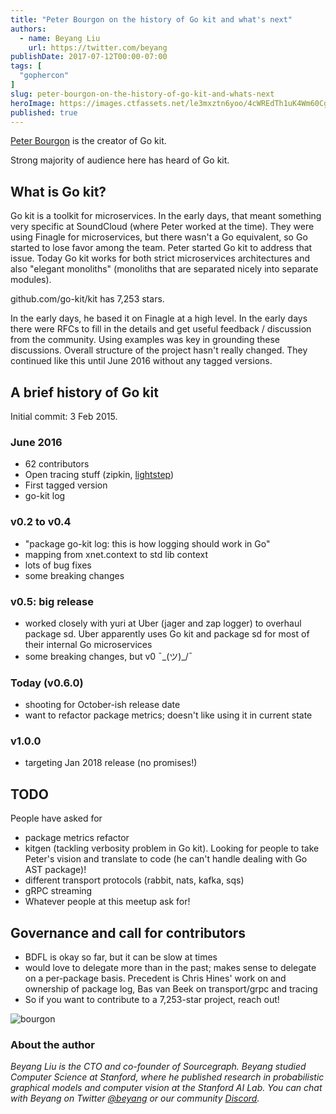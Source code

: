```yaml
---
title: "Peter Bourgon on the history of Go kit and what's next"
authors:
  - name: Beyang Liu
    url: https://twitter.com/beyang
publishDate: 2017-07-12T00:00-07:00
tags: [
  "gophercon"
]
slug: peter-bourgon-on-the-history-of-go-kit-and-whats-next
heroImage: https://images.ctfassets.net/le3mxztn6yoo/4cWREdTh1uK4Wm60CgCYUQ/6f763d940fb0192f25b7a3d22b3a02e2/bourgon.jpg
published: true
---
```


[Peter Bourgon](https://twitter.com/peterbourgon) is the creator of Go kit.

Strong majority of audience here has heard of Go kit.

## What is Go kit?

Go kit is a toolkit for microservices. In the early days, that meant something very specific at SoundCloud (where Peter worked at the time). They were using Finagle for microservices, but there wasn't a Go equivalent, so Go started to lose favor among the team. Peter started Go kit to address that issue. Today Go kit works for both strict microservices architectures and also "elegant monoliths" (monoliths that are separated nicely into separate modules).

github.com/go-kit/kit has 7,253 stars.

In the early days, he based it on Finagle at a high level. In the early days there were RFCs to fill in the details and get useful feedback / discussion from the community. Using examples was key in grounding these discussions. Overall structure of the project hasn't really changed. They continued like this until June 2016 without any tagged versions.



## A brief history of Go kit

Initial commit: 3 Feb 2015.

### June 2016

- 62 contributors
- Open tracing stuff (zipkin, [lightstep](https://github.com/lightstep))
- First tagged version
- go-kit log

### v0.2 to v0.4

- "package go-kit log: this is how logging should work in Go"
- mapping from xnet.context to std lib context
- lots of bug fixes
- some breaking changes

### v0.5: big release

- worked closely with yuri at Uber (jager and zap logger) to overhaul package sd. Uber apparently uses Go kit and package sd for most of their internal Go microservices
- some breaking changes, but v0 ¯\_(ツ)_/¯

### Today (v0.6.0)

- shooting for October-ish release date
- want to refactor package metrics; doesn't like using it in current state

### v1.0.0

- targeting Jan 2018 release (no promises!)

## TODO

People have asked for

- package metrics refactor
- kitgen (tackling verbosity problem in Go kit). Looking for people to take Peter's vision and translate to code (he can't handle dealing with Go AST package)!
- different transport protocols (rabbit, nats, kafka, sqs)
- gRPC streaming
- Whatever people at this meetup ask for!

## Governance and call for contributors

- BDFL is okay so far, but it can be slow at times
- would love to delegate more than in the past; makes sense to delegate on a per-package basis. Precedent is Chris Hines' work on and ownership of package log, Bas van Beek on transport/grpc and tracing
- So if you want to contribute to a 7,253-star project, reach out!

![bourgon](//images.contentful.com/le3mxztn6yoo/4cWREdTh1uK4Wm60CgCYUQ/6f763d940fb0192f25b7a3d22b3a02e2/bourgon.jpg)

### About the author

_Beyang Liu is the CTO and co-founder of Sourcegraph. Beyang studied Computer Science at Stanford, where he published research in probabilistic graphical models and computer vision at the Stanford AI Lab. You can chat with Beyang on Twitter [@beyang](https://twitter.com/beyang) or our community [Discord](https://discord.com/invite/vqsBW8m5Y8)._